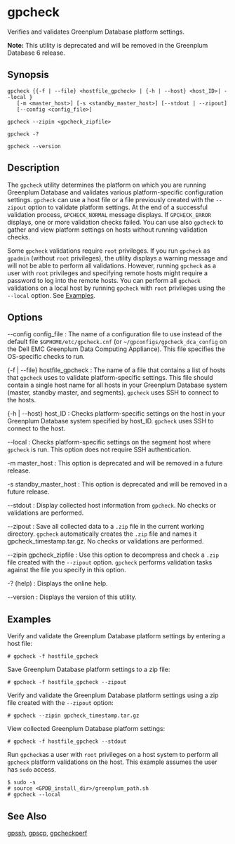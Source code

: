 # gpcheck 

Verifies and validates Greenplum Database platform settings.

**Note:** This utility is deprecated and will be removed in the Greenplum Database 6 release.

## Synopsis 

```
gpcheck {{-f | --file} <hostfile_gpcheck> | {-h | --host} <host_ID>| --local } 
   [-m <master_host>] [-s <standby_master_host>] [--stdout | --zipout] 
   [--config <config_file>]

gpcheck --zipin <gpcheck_zipfile>

gpcheck -? 

gpcheck --version
```

## Description 

The `gpcheck` utility determines the platform on which you are running Greenplum Database and validates various platform-specific configuration settings. `gpcheck` can use a host file or a file previously created with the `--zipout` option to validate platform settings. At the end of a successful validation process, `GPCHECK_NORMAL` message displays. If `GPCHECK_ERROR` displays, one or more validation checks failed. You can use also `gpcheck` to gather and view platform settings on hosts without running validation checks.

Some `gpcheck` validations require `root` privileges. If you run `gpcheck` as `gpadmin` \(without `root` privileges\), the utility displays a warning message and will not be able to perform all validations. However, running `gpcheck` as a user with `root` privileges and specifying remote hosts might require a password to log into the remote hosts. You can perform all `gpcheck` validations on a local host by running `gpcheck` with `root` privileges using the `--local` option. See [Examples](#section5).

## Options 

--config config\_file
:   The name of a configuration file to use instead of the default file `$GPHOME/etc/gpcheck.cnf` \(or `~/gpconfigs/gpcheck_dca_config` on the Dell EMC Greenplum Data Computing Appliance\). This file specifies the OS-specific checks to run.

\{-f \| --file\} hostfile\_gpcheck
:   The name of a file that contains a list of hosts that `gpcheck` uses to validate platform-specific settings. This file should contain a single host name for all hosts in your Greenplum Database system \(master, standby master, and segments\). `gpcheck` uses SSH to connect to the hosts.

\{-h \| --host\} host\_ID
:   Checks platform-specific settings on the host in your Greenplum Database system specified by host\_ID. `gpcheck` uses SSH to connect to the host.

--local
:   Checks platform-specific settings on the segment host where `gpcheck` is run. This option does not require SSH authentication.

-m master\_host
:   This option is deprecated and will be removed in a future release.

-s standby\_master\_host
:   This option is deprecated and will be removed in a future release.

--stdout
:   Display collected host information from `gpcheck`. No checks or validations are performed.

--zipout
:   Save all collected data to a `.zip` file in the current working directory. `gpcheck` automatically creates the `.zip` file and names it gpcheck\_timestamp.tar.gz. No checks or validations are performed.

--zipin gpcheck\_zipfile
:   Use this option to decompress and check a `.zip` file created with the `--zipout` option. `gpcheck` performs validation tasks against the file you specify in this option.

-? \(help\)
:   Displays the online help.

--version
:   Displays the version of this utility.

## Examples 

Verify and validate the Greenplum Database platform settings by entering a host file:

```
# gpcheck -f hostfile_gpcheck 
```

Save Greenplum Database platform settings to a zip file:

```
# gpcheck -f hostfile_gpcheck --zipout
```

Verify and validate the Greenplum Database platform settings using a zip file created with the `--zipout` option:

```
# gpcheck --zipin gpcheck_timestamp.tar.gz
```

View collected Greenplum Database platform settings:

```
# gpcheck -f hostfile_gpcheck --stdout
```

Run `gpcheck`as a user with `root` privileges on a host system to perform all `gpcheck` platform validations on the host. This example assumes the user has `sudo` access.

```
$ sudo -s
# source <GPDB_install_dir>/greenplum_path.sh
# gpcheck --local
```

## See Also 

[gpssh](gpssh.html), [gpscp](gpscp.html), [gpcheckperf](gpcheckperf.html)

